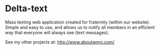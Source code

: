 Delta-text
==========

Mass texting web application created for fraternity (within our website).
Simple and easy to use, and allows us to notify all members in an efficient way that everyone will always see (text messages).

See my other projects at: http://www.aboutamro.com/
